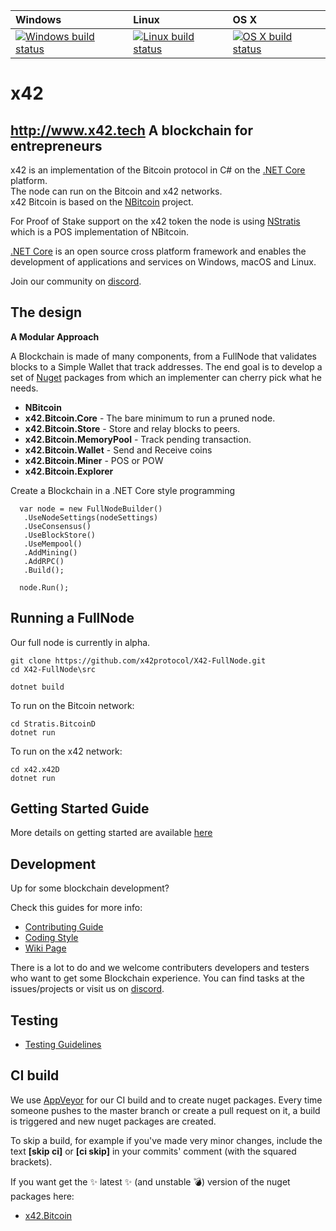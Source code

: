| Windows | Linux | OS X
| :---- | :------ | :---- |
[![Windows build status][1]][2] | [![Linux build status][3]][4] | [![OS X build status][5]][6] | 

[1]: https://ci.appveyor.com/api/projects/status/4nc986aalq07vk3t/branch/master?svg=true
[2]: https://ci.appveyor.com/project/x42/X42-FullNode-UI
[3]: https://travis-ci.org/x42protocol/X42-FullNode-UI.svg?branch=master
[4]: https://travis-ci.org/x42protocol/X42-FullNode-UI
[5]: https://travis-ci.org/x42protocol/X42-FullNode-UI.svg?branch=master
[6]: https://travis-ci.org/x42protocol/X42-FullNode-UI


x42
===============

http://www.x42.tech
A blockchain for entrepreneurs
----------------------------

x42 is an implementation of the Bitcoin protocol in C# on the [.NET Core](https://dotnet.github.io/) platform.  
The node can run on the Bitcoin and x42 networks.  
x42 Bitcoin is based on the [NBitcoin](https://github.com/MetacoSA/NBitcoin) project.  

For Proof of Stake support on the x42 token the node is using [NStratis](https://github.com/stratisproject/NStratis) which is a POS implementation of NBitcoin.  

[.NET Core](https://dotnet.github.io/) is an open source cross platform framework and enables the development of applications and services on Windows, macOS and Linux.  

Join our community on [discord](https://discord.gg/bmYUmjr).

The design
----------

**A Modular Approach**

A Blockchain is made of many components, from a FullNode that validates blocks to a Simple Wallet that track addresses.
The end goal is to develop a set of [Nuget](https://en.wikipedia.org/wiki/NuGet) packages from which an implementer can cherry pick what he needs.

* **NBitcoin**
* **x42.Bitcoin.Core**  - The bare minimum to run a pruned node.
* **x42.Bitcoin.Store** - Store and relay blocks to peers.
* **x42.Bitcoin.MemoryPool** - Track pending transaction.
* **x42.Bitcoin.Wallet** - Send and Receive coins
* **x42.Bitcoin.Miner** - POS or POW
* **x42.Bitcoin.Explorer**


Create a Blockchain in a .NET Core style programming
```
  var node = new FullNodeBuilder()
   .UseNodeSettings(nodeSettings)
   .UseConsensus()
   .UseBlockStore()
   .UseMempool()
   .AddMining()
   .AddRPC()
   .Build();

  node.Run();
```

Running a FullNode
------------------

Our full node is currently in alpha.  

```
git clone https://github.com/x42protocol/X42-FullNode.git
cd X42-FullNode\src

dotnet build

```

To run on the Bitcoin network:
```
cd Stratis.BitcoinD
dotnet run
```  

To run on the x42 network:
```
cd x42.x42D
dotnet run
```  

Getting Started Guide
-----------
More details on getting started are available [here](https://github.com/x42protocol/X42-FullNode/blob/master/Documentation/getting-started.md)

Development
-----------
Up for some blockchain development?

Check this guides for more info:
* [Contributing Guide](Documentation/contributing.md)
* [Coding Style](Documentation/coding-style.md)
* [Wiki Page](https://x42platform.atlassian.net/wiki/spaces/WIKI/overview)

There is a lot to do and we welcome contributers developers and testers who want to get some Blockchain experience.
You can find tasks at the issues/projects or visit us on [discord](https://discord.gg/bmYUmjr).

Testing
-------
* [Testing Guidelines](Documentation/testing-guidelines.md)

CI build
-----------

We use [AppVeyor](https://www.appveyor.com/) for our CI build and to create nuget packages.
Every time someone pushes to the master branch or create a pull request on it, a build is triggered and new nuget packages are created.

To skip a build, for example if you've made very minor changes, include the text **[skip ci]** or **[ci skip]** in your commits' comment (with the squared brackets).

If you want get the :sparkles: latest :sparkles: (and unstable :bomb:) version of the nuget packages here: 
* [x42.Bitcoin](https://ci.appveyor.com/api/projects/x42/x42bitcoinfullnode/artifacts/nuget/x42.Bitcoin.1.0.7-alpha.nupkg?job=Configuration%3A%20Release)

